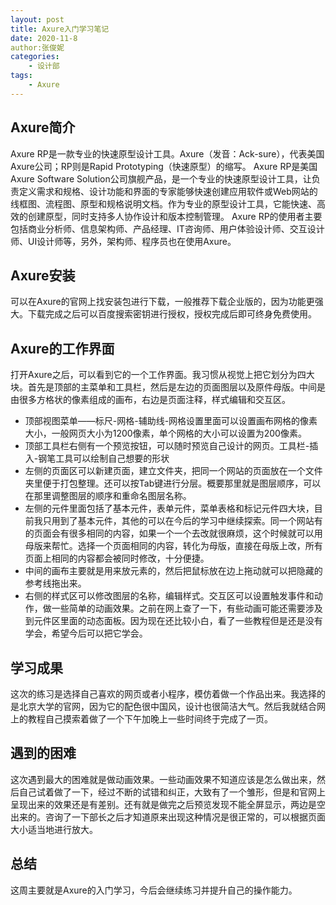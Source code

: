 ```yaml
---
layout: post
title: Axure入门学习笔记
date: 2020-11-8
author:张俊妮
categories:
    - 设计部
tags:
    - Axure
---
```


## Axure简介
Axure RP是一款专业的快速原型设计工具。Axure（发音：Ack-sure），代表美国Axure公司；RP则是Rapid Prototyping（快速原型）的缩写。
Axure RP是美国Axure Software Solution公司旗舰产品，是一个专业的快速原型设计工具，让负责定义需求和规格、设计功能和界面的专家能够快速创建应用软件或Web网站的线框图、流程图、原型和规格说明文档。作为专业的原型设计工具，它能快速、高效的创建原型，同时支持多人协作设计和版本控制管理。
Axure RP的使用者主要包括商业分析师、信息架构师、产品经理、IT咨询师、用户体验设计师、交互设计师、UI设计师等，另外，架构师、程序员也在使用Axure。

## Axure安装
可以在Axure的官网上找安装包进行下载，一般推荐下载企业版的，因为功能更强大。下载完成之后可以百度搜索密钥进行授权，授权完成后即可终身免费使用。

## Axure的工作界面
打开Axure之后，可以看到它的一个工作界面。我习惯从视觉上把它划分为四大块。首先是顶部的主菜单和工具栏，然后是左边的页面图层以及原件母版。中间是由很多方格状的像素组成的画布，右边是页面注释，样式编辑和交互区。
+ 顶部视图菜单——标尺-网格-辅助线-网格设置里面可以设置画布网格的像素大小，一般网页大小为1200像素，单个网格的大小可以设置为200像素。
+ 顶部工具栏右侧有一个预览按钮，可以随时预览自己设计的网页。工具栏-插入-钢笔工具可以绘制自己想要的形状
+ 左侧的页面区可以新建页面，建立文件夹，把同一个网站的页面放在一个文件夹里便于打包整理。还可以按Tab键进行分层。概要那里就是图层顺序，可以在那里调整图层的顺序和重命名图层名称。
+ 左侧的元件里面包括了基本元件，表单元件，菜单表格和标记元件四大块，目前我只用到了基本元件，其他的可以在今后的学习中继续探索。同一个网站有的页面会有很多相同的内容，如果一个一个去改就很麻烦，这个时候就可以用母版来帮忙。选择一个页面相同的内容，转化为母版，直接在母版上改，所有页面上相同的内容都会被同时修改，十分便捷。
+ 中间的画布主要就是用来放元素的，然后把鼠标放在边上拖动就可以把隐藏的参考线拖出来。
+ 右侧的样式区可以修改图层的名称，编辑样式。交互区可以设置触发事件和动作，做一些简单的动画效果。之前在网上查了一下，有些动画可能还需要涉及到元件区里面的动态面板。因为现在还比较小白，看了一些教程但是还是没有学会，希望今后可以把它学会。
## 学习成果
这次的练习是选择自己喜欢的网页或者小程序，模仿着做一个作品出来。我选择的是北京大学的官网，因为它的配色很中国风，设计也很简洁大气。然后我就结合网上的教程自己摸索着做了一个下午加晚上一些时间终于完成了一页。
## 遇到的困难
这次遇到最大的困难就是做动画效果。一些动画效果不知道应该是怎么做出来，然后自己试着做了一下，经过不断的试错和纠正，大致有了一个雏形，但是和官网上呈现出来的效果还是有差别。还有就是做完之后预览发现不能全屏显示，两边是空出来的。咨询了一下部长之后才知道原来出现这种情况是很正常的，可以根据页面大小适当地进行放大。
## 总结
这周主要就是Axure的入门学习，今后会继续练习并提升自己的操作能力。
